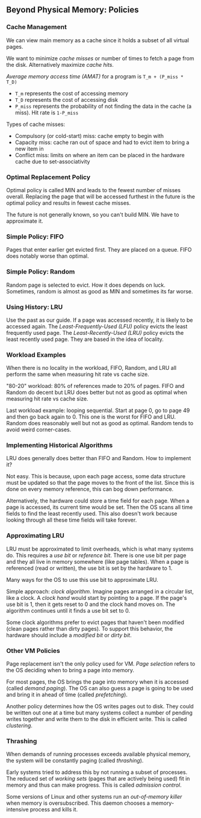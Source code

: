 ## Beyond Physical Memory: Policies

### Cache Management

We can view main memory as a cache since it holds a subset of all virtual pages.

We want to minimize *cache misses* or number of times to fetch a page from the
disk. Alternatively maximize *cache hits*. 

*Average memory access time (AMAT)* for a program is `T_m + (P_miss * T_D)`  
- `T_m` represents the cost of accessing memory  
- `T_D`  represents the cost of accessing disk
- `P_miss` represents the probability of not finding the data in the cache (a
  miss). Hit rate is `1-P_miss`

Types of cache misses:
- Compulsory (or cold-start) miss: cache empty to begin with  
- Capacity miss: cache ran out of space and had to evict item to bring a new
  item in
- Conflict miss: limits on where an item can be placed in the hardware cache due
  to set-associativity

### Optimal Replacement Policy

Optimal policy is called MIN and leads to the fewest number of misses overall.
Replacing the page that will be accessed furthest in the future is the optimal
policy and results in fewest cache misses.

The future is not generally known, so you can't build MIN. We have to
approximate it.

### Simple Policy: FIFO

Pages that enter earlier get evicted first. They are placed on a queue. FIFO
does notably worse than optimal.

### Simple Policy: Random

Random page is selected to evict. How it does depends on luck. Sometimes, random
is almost as good as MIN and sometimes its far worse.

### Using History: LRU

Use the past as our guide. If a page was accessed recently, it is likely to be
accessed again. The *Least-Frequently-Used (LFU)* policy evicts the least
frequently used page. The *Least-Recently-Used (LRU)* policy evicts the least
recently used page. They are based in the idea of locality.


### Workload Examples

When there is no locality in the workload, FIFO, Random, and LRU all perform the
same when measuring hit rate vs cache size.

"80-20" workload: 80% of references made to 20% of pages. FIFO and Random do
decent but LRU does better but not as good as optimal when measuring hit rate vs
cache size.

Last workload example: looping sequential. Start at page 0, go to page 49 and
then go back again to 0. This one is the worst for FIFO and LRU. Random does
reasonably well but not as good as optimal. Random tends to avoid weird
corner-cases.

### Implementing Historical Algorithms

LRU does generally does better than FIFO and Random. How to implement it? 

Not easy. This is because, upon each page access, some data structure must be
updated so that the page moves to the front of the list. Since this is done on
every memory reference, this can bog down performance. 

Alternatively, the
hardware could store a time field for each page. When a page is accessed, its
current time would be set. Then the OS scans all time fields to find the least
recently used. This also doesn't work because looking through all these time
fields will take forever. 

### Approximating LRU

LRU must be approximated to limit overheads, which is what many systems do. This
requires a *use bit* or *reference bit*. There is one use bit per page and they
all live in memory somewhere (like page tables). When a page is referenced (read or written), the use bit is set by the hardware to 1. 

Many ways for the OS to use this use bit to approximate LRU. 

Simple approach: *clock algorithm*. Imagine pages arranged in a circular list,
like a clock. A *clock hand* would start by pointing to a page. If the page's
use bit is 1, then it gets reset to 0 and the clock hand moves on. The algorithm
continues until it finds a use bit set to 0. 

Some clock algorithms prefer to evict pages that haven't been modified (clean
pages rather than dirty pages). To support this behavior, the hardware should
include a *modified bit* or *dirty bit*. 

### Other VM Policies

Page replacement isn't the only policy used for VM. *Page selection* refers to
the OS deciding when to bring a page into memory.

For most pages, the OS brings the page into memory when it is accessed (called
*demand paging*). The OS can also guess a page is going to be used and bring it
in ahead of time (called *prefetching*). 

Another policy determines how the OS writes pages out to disk. They could be
written out one at a time but many systems collect a number of pending writes
together and write them to the disk in efficient write. This is called
*clustering*.

### Thrashing

When demands of running processes exceeds available physical memory, the system
will be constantly paging (called *thrashing*). 

Early systems tried to address this by not running a subset of processes. The
reduced set of *working sets* (pages that are actively being used) fit in memory
and thus can make progress. This is called *admission control*. 

Some versions of Linux and other systems run an *out-of-memory killer* when
memory is oversubscribed. This daemon chooses a memory-intensive process and
kills it.
